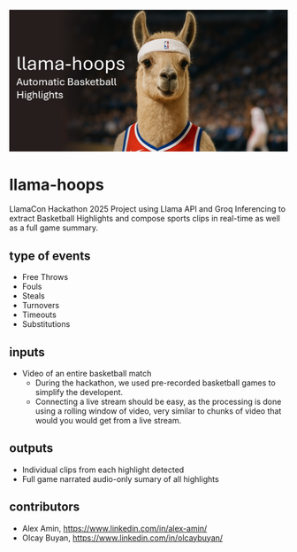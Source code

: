 ![Alt text](assets/github-header.jpg)

# llama-hoops
LlamaCon Hackathon 2025 Project using Llama API and Groq Inferencing to extract Basketball Highlights and compose sports clips in real-time as well as a full game summary.

## type of events
- Free Throws
- Fouls
- Steals
- Turnovers
- Timeouts
- Substitutions

## inputs
- Video of an entire basketball match
  - During the hackathon, we used pre-recorded basketball games to simplify the developent.
  - Connecting a live stream should be easy, as the processing is done using a rolling window of video, very similar to chunks of video that would you would get from a live stream.

## outputs
- Individual clips from each highlight detected
- Full game narrated audio-only sumary of all highlights

## contributors
- Alex Amin, https://www.linkedin.com/in/alex-amin/
- Olcay Buyan, https://www.linkedin.com/in/olcaybuyan/